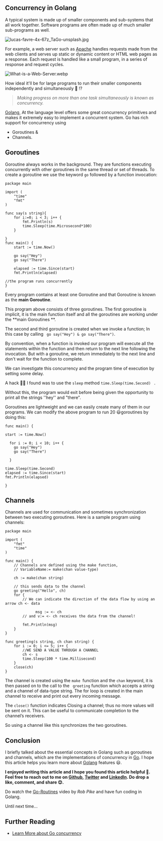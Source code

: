 ## Concurrency in Golang


A typical system is made up of smaller components and sub-systems that all work together.
Software programs are often made up of much smaller sub-programs as well.


![lucas-favre-4x-67z_TaGo-unsplash.jpg](https://cdn.hashnode.com/res/hashnode/image/upload/v1607881454582/JYwuksvZ9.jpeg)

For example, a web server such as [Apache](https://httpd.apache.org/) handles requests made from the web clients and serves up static or dynamic content or HTML web pages as a response. Each request is handled like a small program, in a series of response and request cycles.


![What-is-a-Web-Server.webp](https://cdn.hashnode.com/res/hashnode/image/upload/v1607868397792/7pOt3HsCY.webp)


How ideal it'll be for large programs to run their smaller components independently and simultaneously  🤔 !?

> *Making progress on more than one task simultaneously is known as concurrency.*

  [Golang](https://golang.org/), At the language level offers some great concurrency primitives and makes it extremely easy to implement a concurrent system.
Go has rich support for concurrency using 
- Goroutines &
- Channels.

## Goroutines

 Goroutine always works in the background. They are functions executing concurrently with other goroutines in the same thread or set of threads. To create a goroutine we use the keyword ``` go ``` followed by a function invocation:

```
package main

import (
	"time"
	"fmt"
)

func say(s string){
	for i:=0; i < 3; i++ {
		fmt.Println(s)
		time.Sleep(time.Microsecond*100)
	}

} 
func main() {
	start := time.Now()

	go say("Hey")
	go say("There")

	elapsed := time.Since(start)
	fmt.Println(elapsed)

//the program runs concurrently
}

```
Every program contains at least one  Goroutine and that Goroutine is known as the **main Goroutine**. 

This program above consists of three goroutines. 
The first goroutine is implicit, it is the main function itself and all the goroutines are working under the **main Goroutines **.

The second and third goroutine is created when we invoke a function; In this case by calling ``` go say("Hey") & go say("There")```. 

By convention, when a function is invoked our program will execute all the statements within the function and then return to the next line following the invocation.
But with a goroutine, we return immediately to the next line and don't wait for the function to complete.

 We can investigate this concurrency and the program time of execution by setting some delay.

A hack 👨‍💻 I found was to use the ```sleep``` method ``` time.Sleep(time.Second)  ``` . 

 Without this, the program would exit before being given the opportunity to print all the strings  ''hey'' and "there". 

Goroutines are lightweight and we can easily create many of them in our programs. We can modify the above program to run 20 😃goroutines by doing this:

```
func main() {

start := time.Now()

  for i := 0; i < 10; i++ {
    go say("Hey")
    go say("There")

  }

time.Sleep(time.Second)
elapsed := time.Since(start)
fmt.Println(elapsed)

}

```

## Channels
Channels are used for communication and sometimes synchronization between two executing goroutines.
Here is a sample program using channels:

```
package main

import (
	"fmt"
	"time"
)

func main() {
	// Channels are defined using the make function,
	// VariableName:= make(chan value-type)

	ch := make(chan string)

	// this sends data to the channel
	go greeting("Hello", ch)
	for {
		// We can indicate the direction of the data flow by using an arrow ch <- data

              msg := <- ch
		// and v:= <- ch receives the data from the channel!

		fmt.Println(msg)
	}
}

func greeting(s string, ch chan string) {
	for i := 0; i <= 5; i++ {
		//WE SEND A VALUE THROUGH A CHANNEL
		ch <- s
		time.Sleep(100 * time.Millisecond)
	}
	close(ch)
}

```
The channel is created using the ```make ```function and the ```chan``` keyword, it is then passed on to the call to the ``` greeting``` function which accepts a string and a channel of data-type string. The for loop is created in the main channel to receive and print out every incoming message. 

The ```close()``` function indicates Closing a channel; thus no more values will be sent on it. This can be useful to communicate completion to the channel’s receivers.

So using a channel like this synchronizes the two goroutines.

## Conclusion

I briefly talked about the essential concepts in Golang such as goroutines and channels, which are the implementations of concurrency in [Go](https://golang.org/).  I hope this article helps you learn more about [Golang](https://golang.org/) features 😃. 

**I enjoyed writing this article and I hope you found this article helpful 🤗. Feel free to reach out to me on  [Github](https://github.com/nextwebb), [Twitter](https://twitter.com/i_am_nextwebb) and [LinkedIn](https://www.linkedin.com/in/peterson-oaikhenah-102645144/).
Do drop a like, comment, and share 😌.**

Do watch the [Go-Routines](https://www.youtube.com/watch?v=oV9rvDllKEg&t=502s) video by *Rob Pike* and have fun coding in Golang.

Until next time…


## Further Reading
- [Learn More about Go concurrency ](https://tour.golang.org/concurrency/1)

